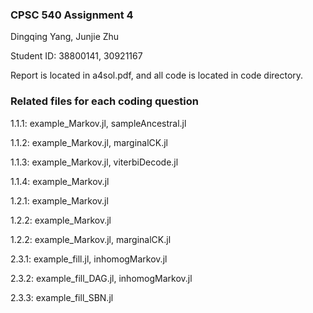 ### CPSC 540 Assignment 4

Dingqing Yang, Junjie Zhu

Student ID: 38800141, 30921167

Report is located in a4sol.pdf, and all code is located in code directory.

### Related files for each coding question

1.1.1: example_Markov.jl, sampleAncestral.jl

1.1.2: example_Markov.jl, marginalCK.jl

1.1.3: example_Markov.jl, viterbiDecode.jl

1.1.4: example_Markov.jl

1.2.1: example_Markov.jl

1.2.2: example_Markov.jl

1.2.2: example_Markov.jl, marginalCK.jl

2.3.1: example_fill.jl, inhomogMarkov.jl

2.3.2: example_fill_DAG.jl, inhomogMarkov.jl

2.3.3: example_fill_SBN.jl
